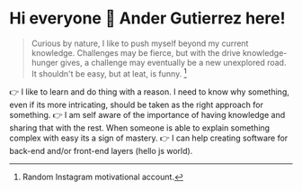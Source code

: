 # Hi everyone 🤘 Ander Gutierrez here!

> Curious by nature, I like to push myself beyond my current knowledge. Challenges may be fierce, but with the drive knowledge-hunger gives, a challenge may eventually be a new unexplored road. It shouldn't be easy, but at leat, is funny. [^1]
[^1]: Random Instagram motivational account. 

👉 I like to learn and do thing with a reason. I need to know why something, even if its more intricating, should be taken as the right approach for something. 
👉 I am self aware of the importance of having knowledge and sharing that with the rest. When someone is able to explain something complex with easy its a sign of mastery.
👉 I can help creating software for back-end and/or front-end layers (hello js world).




<!--
**AnderGI/AnderGI** is a ✨ _special_ ✨ repository because its `README.md` (this file) appears on your GitHub profile.

Here are some ideas to get you started:

- 🔭 I’m currently working on ...
- 🌱 I’m currently learning ...
- 👯 I’m looking to collaborate on ...
- 🤔 I’m looking for help with ...
- 💬 Ask me about ...
- 📫 How to reach me: ...
- 😄 Pronouns: ...
- ⚡ Fun fact: ...
-->

